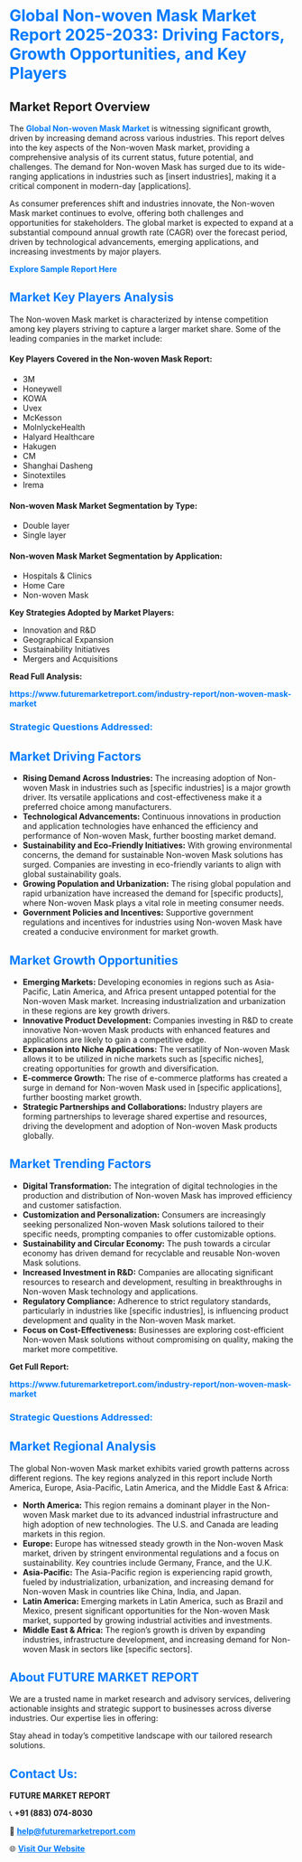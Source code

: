 <h1 style="color: #007BFF;">Global Non-woven Mask Market Report 2025-2033: Driving Factors, Growth Opportunities, and Key Players</h1>

<section id="overview">
<h2>Market Report Overview</h2>
<p>The <a href="https://www.futuremarketreport.com/industry-report/non-woven-mask-market" style="color: #007BFF; text-decoration: none;"><strong>Global Non-woven Mask Market</strong></a> is witnessing significant growth, driven by increasing demand across various industries. This report delves into the key aspects of the Non-woven Mask market, providing a comprehensive analysis of its current status, future potential, and challenges. The demand for Non-woven Mask has surged due to its wide-ranging applications in industries such as [insert industries], making it a critical component in modern-day [applications].</p>
<p>As consumer preferences shift and industries innovate, the Non-woven Mask market continues to evolve, offering both challenges and opportunities for stakeholders. The global market is expected to expand at a substantial compound annual growth rate (CAGR) over the forecast period, driven by technological advancements, emerging applications, and increasing investments by major players.</p>
</section>

<section id="overview">
<p><a href="https://www.futuremarketreport.com/request-sample/reportId=123354" style="color: #007BFF; text-decoration: none;"><strong>Explore Sample Report Here</strong></a></p>
</section>

<section id="key-players">
<h2 style="color: #007BFF;">Market Key Players Analysis</h2>
<p>The Non-woven Mask market is characterized by intense competition among key players striving to capture a larger market share. Some of the leading companies in the market include:</p>
<h4>Key Players Covered in the Non-woven Mask Report:</h4>
<ul><li>3M</li><li>Honeywell</li><li>KOWA</li><li>Uvex</li><li>McKesson</li><li>MolnlyckeHealth</li><li>Halyard Healthcare</li><li>Hakugen</li><li>CM</li><li>Shanghai Dasheng</li><li>Sinotextiles</li><li>Irema</li></ul>
<h4>Non-woven Mask Market Segmentation by Type:</h4>
<ul><li>Double layer</li><li>Single layer</li></ul>

<h4>Non-woven Mask Market Segmentation by Application:</h4>
<ul><li>Hospitals &amp; Clinics</li><li>Home Care</li><li>Non-woven Mask</li></ul>
<p><strong>Key Strategies Adopted by Market Players:</strong></p>
<ul>
<li>Innovation and R&D</li>
<li>Geographical Expansion</li>
<li>Sustainability Initiatives</li>
<li>Mergers and Acquisitions</li>
</ul>
</section>

<section>
<p><strong>Read Full Analysis: </strong></p><a href="https://www.futuremarketreport.com/industry-report/non-woven-mask-market" style="color: #007BFF; text-decoration: none;"><strong>https://www.futuremarketreport.com/industry-report/non-woven-mask-market</strong></a>
<h3 style="color: #007BFF;">Strategic Questions Addressed:</h3>
</section>

<section id="driving-factors">
<h2 style="color: #007BFF;">Market Driving Factors</h2>
<ul>
<li><strong>Rising Demand Across Industries:</strong> The increasing adoption of Non-woven Mask in industries such as [specific industries] is a major growth driver. Its versatile applications and cost-effectiveness make it a preferred choice among manufacturers.</li>
<li><strong>Technological Advancements:</strong> Continuous innovations in production and application technologies have enhanced the efficiency and performance of Non-woven Mask, further boosting market demand.</li>
<li><strong>Sustainability and Eco-Friendly Initiatives:</strong> With growing environmental concerns, the demand for sustainable Non-woven Mask solutions has surged. Companies are investing in eco-friendly variants to align with global sustainability goals.</li>
<li><strong>Growing Population and Urbanization:</strong> The rising global population and rapid urbanization have increased the demand for [specific products], where Non-woven Mask plays a vital role in meeting consumer needs.</li>
<li><strong>Government Policies and Incentives:</strong> Supportive government regulations and incentives for industries using Non-woven Mask have created a conducive environment for market growth.</li>
</ul>
</section>

<section id="growth-opportunities">
<h2 style="color: #007BFF;">Market Growth Opportunities</h2>
<ul>
<li><strong>Emerging Markets:</strong> Developing economies in regions such as Asia-Pacific, Latin America, and Africa present untapped potential for the Non-woven Mask market. Increasing industrialization and urbanization in these regions are key growth drivers.</li>
<li><strong>Innovative Product Development:</strong> Companies investing in R&D to create innovative Non-woven Mask products with enhanced features and applications are likely to gain a competitive edge.</li>
<li><strong>Expansion into Niche Applications:</strong> The versatility of Non-woven Mask allows it to be utilized in niche markets such as [specific niches], creating opportunities for growth and diversification.</li>
<li><strong>E-commerce Growth:</strong> The rise of e-commerce platforms has created a surge in demand for Non-woven Mask used in [specific applications], further boosting market growth.</li>
<li><strong>Strategic Partnerships and Collaborations:</strong> Industry players are forming partnerships to leverage shared expertise and resources, driving the development and adoption of Non-woven Mask products globally.</li>
</ul>
</section>

<section id="trending-factors">
<h2 style="color: #007BFF;">Market Trending Factors</h2>
<ul>
<li><strong>Digital Transformation:</strong> The integration of digital technologies in the production and distribution of Non-woven Mask has improved efficiency and customer satisfaction.</li>
<li><strong>Customization and Personalization:</strong> Consumers are increasingly seeking personalized Non-woven Mask solutions tailored to their specific needs, prompting companies to offer customizable options.</li>
<li><strong>Sustainability and Circular Economy:</strong> The push towards a circular economy has driven demand for recyclable and reusable Non-woven Mask solutions.</li>
<li><strong>Increased Investment in R&D:</strong> Companies are allocating significant resources to research and development, resulting in breakthroughs in Non-woven Mask technology and applications.</li>
<li><strong>Regulatory Compliance:</strong> Adherence to strict regulatory standards, particularly in industries like [specific industries], is influencing product development and quality in the Non-woven Mask market.</li>
<li><strong>Focus on Cost-Effectiveness:</strong> Businesses are exploring cost-efficient Non-woven Mask solutions without compromising on quality, making the market more competitive.</li>
</ul>
</section>

<section>
<p><strong>Get Full Report: </strong></p><a href="https://www.futuremarketreport.com/industry-report/non-woven-mask-market" style="color: #007BFF; text-decoration: none;"><strong>https://www.futuremarketreport.com/industry-report/non-woven-mask-market</strong></a>
<h3 style="color: #007BFF;">Strategic Questions Addressed:</h3>
</section>


<section id="regional-analysis">
<h2 style="color: #007BFF;">Market Regional Analysis</h2>
<p>The global Non-woven Mask market exhibits varied growth patterns across different regions. The key regions analyzed in this report include North America, Europe, Asia-Pacific, Latin America, and the Middle East & Africa:</p>
<ul>
<li><strong>North America:</strong> This region remains a dominant player in the Non-woven Mask market due to its advanced industrial infrastructure and high adoption of new technologies. The U.S. and Canada are leading markets in this region.</li>
<li><strong>Europe:</strong> Europe has witnessed steady growth in the Non-woven Mask market, driven by stringent environmental regulations and a focus on sustainability. Key countries include Germany, France, and the U.K.</li>
<li><strong>Asia-Pacific:</strong> The Asia-Pacific region is experiencing rapid growth, fueled by industrialization, urbanization, and increasing demand for Non-woven Mask in countries like China, India, and Japan.</li>
<li><strong>Latin America:</strong> Emerging markets in Latin America, such as Brazil and Mexico, present significant opportunities for the Non-woven Mask market, supported by growing industrial activities and investments.</li>
<li><strong>Middle East & Africa:</strong> The region’s growth is driven by expanding industries, infrastructure development, and increasing demand for Non-woven Mask in sectors like [specific sectors].</li>
</ul>
</section>

<footer>
<h2 style="color: #007BFF;">About FUTURE MARKET REPORT</h2>
<p>We are a trusted name in market research and advisory services, delivering actionable insights and strategic support to businesses across diverse industries. Our expertise lies in offering:</p>

<p>Stay ahead in today’s competitive landscape with our tailored research solutions.</p>

<h2 style="color: #007BFF;">Contact Us:</h2>
<p><strong>FUTURE MARKET REPORT</strong></p>
<p>📞 <strong>+91 (883) 074-8030</strong></p>
<p>📧 <strong><a href="mailto:help@futuremarketreport.com" style="color: #007BFF;">help@futuremarketreport.com</a></strong></p>
<p>🌐 <strong><a href="https://www.futuremarketreport.com/" style="color: #007BFF;">Visit Our Website</a></strong></p>
</footer>
